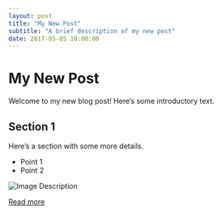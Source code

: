 ```yaml
---
layout: post
title: "My New Post"
subtitle: "A brief description of my new post"
date: 2017-05-05 10:00:00
---
```

# My New Post

Welcome to my new blog post! Here’s some introductory text.

## Section 1

Here’s a section with some more details.

- Point 1
- Point 2

![Image Description](https://example.com/image.jpg)

[Read more](https://example.com)
